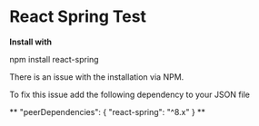 # React Spring Test

**Install with** 

npm install react-spring


There is an issue with the installation via NPM.

To fix this issue add the following dependency to your JSON file

** "peerDependencies": {
   "react-spring": "^8.x"
 }
**
